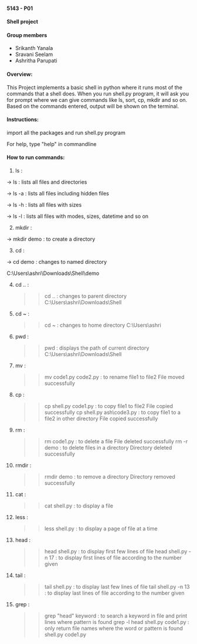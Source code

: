 #### 5143 - P01
#### Shell project

#### Group members

- Srikanth Yanala
- Sravani Seelam
- Ashritha Parupati

#### Overview:
This Project implements a basic shell in python where it runs most of the commands that a shell does.
When you run shell.py program, it will ask you for prompt where we can give commands like ls, sort, cp, mkdir and so on.
Based on the commands entered, output will be shown on the terminal.

#### Instructions:

import all the packages and run shell.py program

For help, type "help" in commandline

#### How to run commands:

1. ls :

-> ls : lists all files and directories
   
-> ls -a : lists all files including hidden files
   
-> ls -h : lists all files with sizes
   
-> ls -l : lists all files with modes, sizes, datetime and so on

2. mkdir :

-> mkdir demo : to create a directory

3. cd :

-> cd demo : changes to named directory
   
C:\Users\ashri\Downloads\Shell\demo
   
4. cd .. : 

   >> cd .. : changes to parent directory
   C:\Users\ashri\Downloads\Shell
   
5. cd ~ :

   >> cd ~ : changes to home directory
   C:\Users\ashri

6. pwd :

   >> pwd : displays the path of current directory
   C:\Users\ashri\Downloads\Shell

7. mv :

   >> mv code1.py code2.py : to rename file1 to file2
   File moved successfully

8. cp :

   >> cp shell.py code1.py : to copy file1 to file2
   File copied successfully
   >> cp shell.py ash\code3.py : to copy file1 to a file2 in other directory
   File copied successfully

9. rm :
     >> rm code1.py : to delete a file
     File deleted successfully
     >> rm -r demo : to delete files in a directory
     Directory deleted successfully

10. rmdir :

    >> rmdir demo : to remove a directory
    Directory removed successfully

11. cat :

    >> cat shell.py : to display a file

12. less :

    >> less shell.py : to display a page of file at a time

13. head :

    >> head shell.py : to display first few lines of file
    >> head shell.py -n 17 : to display first lines of file according to the number given
14. tail :

    >> tail shell.py : to display last few lines of file
    >> tail shell.py -n 13 : to display last lines of file according to the number given

15. grep :

    >> grep "head" keyword : to search a keyword in file and print lines where pattern is found
    >> grep -l head shell.py code1.py : only return file names where the word or pattern is found
    shell.py
    code1.py

  


